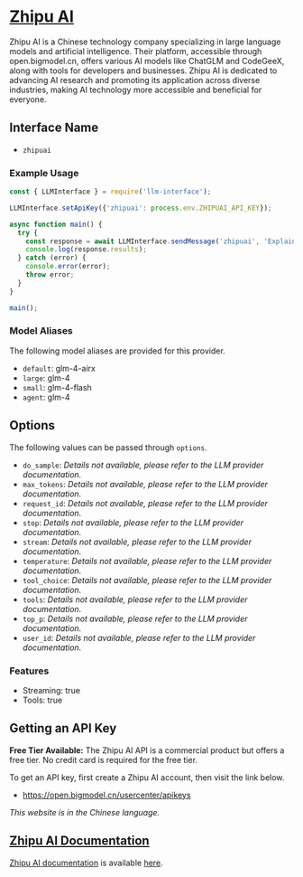 # [Zhipu AI](https://www.bigmodel.cn)

Zhipu AI is a Chinese technology company specializing in large language models and artificial intelligence. Their platform, accessible through open.bigmodel.cn, offers various AI models like ChatGLM and CodeGeeX, along with tools for developers and businesses. Zhipu AI is dedicated to advancing AI research and promoting its application across diverse industries, making AI technology more accessible and beneficial for everyone.

## Interface Name

- `zhipuai`

### Example Usage

```javascript
const { LLMInterface } = require('llm-interface');

LLMInterface.setApiKey({'zhipuai': process.env.ZHIPUAI_API_KEY});

async function main() {
  try {
    const response = await LLMInterface.sendMessage('zhipuai', 'Explain the importance of low latency LLMs.');
    console.log(response.results);
  } catch (error) {
    console.error(error);
    throw error;
  }
}

main();
```

### Model Aliases

The following model aliases are provided for this provider. 

- `default`: glm-4-airx
- `large`: glm-4
- `small`: glm-4-flash
- `agent`: glm-4


## Options

The following values can be passed through `options`.

- `do_sample`: _Details not available, please refer to the LLM provider documentation._
- `max_tokens`: _Details not available, please refer to the LLM provider documentation._
- `request_id`: _Details not available, please refer to the LLM provider documentation._
- `stop`: _Details not available, please refer to the LLM provider documentation._
- `stream`: _Details not available, please refer to the LLM provider documentation._
- `temperature`: _Details not available, please refer to the LLM provider documentation._
- `tool_choice`: _Details not available, please refer to the LLM provider documentation._
- `tools`: _Details not available, please refer to the LLM provider documentation._
- `top_p`: _Details not available, please refer to the LLM provider documentation._
- `user_id`: _Details not available, please refer to the LLM provider documentation._


### Features

- Streaming: true
- Tools: true


## Getting an API Key

**Free Tier Available:** The Zhipu AI API is a commercial product but offers a free tier. No credit card is required for the free tier.

To get an API key, first create a Zhipu AI account, then visit the link below.

- https://open.bigmodel.cn/usercenter/apikeys

_This website is in the Chinese language._


## [Zhipu AI Documentation](https://open.bigmodel.cn/dev/howuse/introduction)

[Zhipu AI documentation](https://open.bigmodel.cn/dev/howuse/introduction) is available [here](https://open.bigmodel.cn/dev/howuse/introduction).
